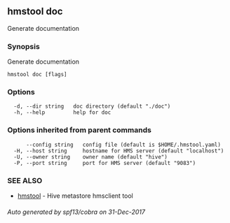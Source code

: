 ## hmstool doc

Generate documentation

### Synopsis

Generate documentation

```
hmstool doc [flags]
```

### Options

```
  -d, --dir string   doc directory (default "./doc")
  -h, --help         help for doc
```

### Options inherited from parent commands

```
      --config string   config file (default is $HOME/.hmstool.yaml)
  -H, --host string     hostname for HMS server (default "localhost")
  -U, --owner string    owner name (default "hive")
  -P, --port string     port for HMS server (default "9083")
```

### SEE ALSO

* [hmstool](hmstool.md)	 - Hive metastore hmsclient tool

###### Auto generated by spf13/cobra on 31-Dec-2017
